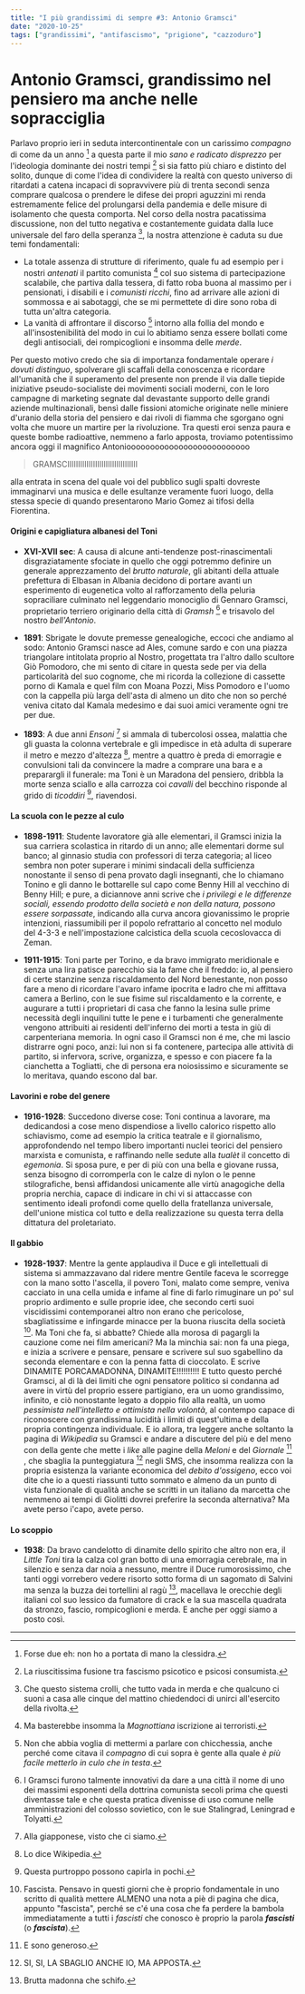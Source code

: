 ```yaml
---
title: "I più grandissimi di sempre #3: Antonio Gramsci"
date: "2020-10-25"
tags: ["grandissimi", "antifascismo", "prigione", "cazzoduro"]
---
```


# Antonio Gramsci, grandissimo nel pensiero ma anche nelle sopracciglia

Parlavo proprio ieri in seduta intercontinentale con un carissimo *compagno* di come da un anno [^1] a questa parte il mio *sano e radicato disprezzo* per l'ideologia dominante dei nostri tempi [^2] si sia fatto più chiaro e distinto del solito, dunque di come l'idea di condividere la realtà con questo universo di ritardati a catena incapaci di sopravvivere più di trenta secondi senza comprare qualcosa o prendere le difese dei propri aguzzini mi renda estremamente felice del prolungarsi della pandemia e delle misure di isolamento che questa comporta.
Nel corso della nostra pacatissima discussione, non del tutto negativa e costantemente guidata dalla luce universale del faro della speranza [^3], la nostra attenzione è caduta su due temi fondamentali:

*   La totale assenza di strutture di riferimento, quale fu ad esempio per i nostri *antenati* il partito comunista [^4] col suo sistema di partecipazione scalabile, che partiva dalla tessera, di fatto roba buona al massimo per i pensionati, i disabili e i *comunisti ricchi*, fino ad arrivare alle azioni di sommossa e ai sabotaggi, che se mi permettete di dire sono roba di tutta un'altra categoria.
*   La vanità di affrontare il discorso [^5] intorno alla follia del mondo e all'insostenibilità del modo in cui lo abitiamo senza essere bollati come degli antisociali, dei rompicoglioni e insomma delle *merde*.

Per questo motivo credo che sia di importanza fondamentale operare *i dovuti distinguo*, spolverare gli scaffali della conoscenza e ricordare all'umanità che il superamento del presente non prende il via dalle tiepide iniziative pseudo-socialiste dei movimenti sociali moderni, con le loro campagne di marketing segnate dal devastante supporto delle grandi aziende multinazionali, bensì dalle fissioni atomiche originate nelle miniere d'uranio della storia del pensiero e dai rivoli di fiamma che sgorgano ogni volta che muore un martire per la rivoluzione. Tra questi eroi senza paura e queste bombe radioattive, nemmeno a farlo apposta, troviamo potentissimo ancora oggi il magnifico Antonioooooooooooooooooooooooooo 

 > GRAMSCIIIIIIIIIIIIIIIIIIIIIIIIIIIIIIIII

alla entrata in scena del quale voi del pubblico sugli spalti dovreste immaginarvi una musica e delle esultanze veramente fuori luogo, della stessa specie di quando presentarono Mario Gomez ai tifosi della Fiorentina.

#### Origini e capigliatura albanesi del Toni

- **XVI-XVII sec**: A causa di alcune anti-tendenze post-rinascimentali disgraziatamente sfociate in quello che oggi potremmo definire un generale apprezzamento del *brutto naturale*, gli abitanti della attuale prefettura di Elbasan in Albania decidono di portare avanti un esperimento di eugenetica volto al rafforzamento della peluria sopraciliare culminato nel leggendario monociglio di Gennaro Gramsci, proprietario terriero originario della città di *Gramsh* [^6] e trisavolo del nostro *bell'Antonio*.

- **1891**: Sbrigate le dovute premesse genealogiche, eccoci che andiamo al sodo: Antonio Gramsci nasce ad Ales, comune sardo e con una piazza triangolare intitolata proprio al Nostro, progettata tra l'altro dallo scultore Giò Pomodoro, che mi sento di citare in questa sede per via della particolarità del suo cognome, che mi ricorda la collezione di cassette porno di Kamala e quel film con Moana Pozzi, Miss Pomodoro e l'uomo con la cappella più larga dell'asta di almeno un dito che non so perché veniva citato dal Kamala medesimo e dai suoi amici veramente ogni tre per due.

- **1893**: A due anni *Ensoni* [^7] si ammala di tubercolosi ossea, malattia che gli guasta la colonna vertebrale e gli impedisce in età adulta di superare il metro e mezzo d'altezza [^8], mentre a quattro è preda di emorragie e convulsioni tali da convincere la madre a comprare una bara e a preparargli il funerale: ma Toni è un Maradona del pensiero, dribbla la morte senza sciallo e alla carrozza coi *cavalli* del becchino risponde al grido di *ticoddiri* [^9], riavendosi.

#### La scuola con le pezze al culo

- **1898-1911**: Studente lavoratore già alle elementari, il Gramsci inizia la sua carriera scolastica in ritardo di un anno; alle elementari dorme sul banco; al ginnasio studia con professori di terza categoria; al liceo sembra non poter superare i minimi sindacali della sufficienza nonostante il senso di pena provato dagli insegnanti, che lo chiamano Tonino e gli danno le bottarelle sul capo come Benny Hill al vecchino di Benny Hill; e pure, a diciannove anni scrive che *i privilegi e le differenze sociali, essendo prodotto della società e non della natura, possono essere sorpassate*, indicando alla curva ancora giovanissimo le proprie intenzioni, riassumibili per il popolo refrattario al concetto nel modulo del 4-3-3 e nell'impostazione calcistica della scuola cecoslovacca di Zeman.

- **1911-1915**: Toni parte per Torino, e da bravo immigrato meridionale e senza una lira patisce parecchio sia la fame che il freddo: io, al pensiero di certe stanzine senza riscaldamento del Nord benestante, non posso fare a meno di ricordare l'avaro infame ipocrita e ladro che mi affittava camera a Berlino, con le sue fisime sul riscaldamento e la corrente, e augurare a tutti i proprietari di casa che fanno la lesina sulle prime necessità degli inquilini tutte le pene e i turbamenti che generalmente vengono attribuiti ai residenti dell'inferno dei morti a testa in giù di carpenteriana memoria.
In ogni caso il Gramsci non é me, che mi lascio distrarre ogni poco, anzi: lui non si fa contenere, partecipa alle attività di partito, si infervora, scrive, organizza, e spesso e con piacere fa la cianchetta a Togliatti, che di persona era noiosissimo e sicuramente se lo meritava, quando escono dal bar.

#### Lavorini e robe del genere

- **1916-1928**: Succedono diverse cose: Toni continua a lavorare, ma dedicandosi a cose meno dispendiose a livello calorico rispetto allo schiavismo, come ad esempio la critica teatrale e il giornalismo, approfondendo nel tempo libero importanti nuclei teorici del pensiero marxista e comunista, e raffinando nelle sedute alla *tualèt* il concetto di *egemonia*. Si sposa pure, e per di più con una bella e giovane russa, senza bisogno di corromperla con le calze di nylon o le penne stilografiche, bensì affidandosi unicamente alle virtù anagogiche della propria nerchia, capace di indicare in chi vi si attaccasse con sentimento ideali profondi come quello della fratellanza universale, dell'unione mistica col tutto e della realizzazione su questa terra della dittatura del proletariato.

#### Il gabbio

- **1928-1937**: Mentre la gente applaudiva il Duce e gli intellettuali di sistema si ammazzavano dal ridere mentre Gentile faceva le scorregge con la mano sotto l'ascella, il povero Toni, malato come sempre, veniva cacciato in una cella umida e infame al fine di farlo rimuginare un po' sul proprio ardimento e sulle proprie idee, che secondo certi suoi viscidissimi contemporanei altro non erano che pericolose, sbagliatissime e infingarde minacce per la buona riuscita della società [^10]. 
Ma Toni che fa, si abbatte? Chiede alla morosa di pagargli la cauzione come nei film americani? Ma la minchia sai: non fa una piega, e inizia a scrivere e pensare, pensare e scrivere sul suo sgabellino da seconda elementare e con la penna fatta di cioccolato. E scrive DINAMITE PORCAMADONNA, DINAMITE!!!!!!!!!!
E tutto questo perché Gramsci, al di là dei limiti che ogni pensatore politico si condanna ad avere in virtù del proprio essere partigiano, era un uomo grandissimo, infinito, e ciò nonostante legato a doppio filo alla realtà, un uomo *pessimista nell'intelletto e ottimista nella volontà*, al contempo capace di riconoscere con grandissima lucidità i limiti di quest'ultima e della propria contingenza individuale. E io allora, tra leggere anche soltanto la pagina di *Wikipedia* su Gramsci e andare a discutere del più e del meno con della gente che mette i *like* alle pagine della *Meloni* e del *Giornale* [^11] , che sbaglia la punteggiatura [^12] negli SMS, che insomma realizza con la propria esistenza la variante economica del *debito d'ossigeno*, ecco voi dite che io a questi riassunti tutto sommato e almeno da un punto di vista funzionale di qualità anche se scritti in un italiano da marcetta che nemmeno ai tempi di Giolitti dovrei preferire la seconda alternativa? Ma avete perso i'capo, avete perso.

#### Lo scoppio

- **1938**: Da bravo candelotto di dinamite dello spirito che altro non era, il *Little Toni* tira la calza col gran botto di una emorragia cerebrale, ma in silenzio e senza dar noia a nessuno, mentre il Duce rumorosissimo, che tanti oggi vorrebero vedere risorto sotto forma di un sagomato di Salvini ma senza la buzza dei tortellini al ragù [^13], macellava le orecchie degli italiani col suo lessico da fumatore di crack e la sua mascella quadrata da stronzo, fascio, rompicoglioni e merda. E anche per oggi siamo a posto così.


___


[^1]: Forse due eh: non ho a portata di mano la clessidra.
[^2]: La riuscitissima fusione tra fascismo psicotico e psicosi consumista.
[^3]: Che questo sistema crolli, che tutto vada in merda e che qualcuno ci suoni a casa alle cinque del mattino chiedendoci di unirci all'esercito della rivolta.
[^4]: Ma basterebbe insomma la *Magnottiana* iscrizione ai terroristi.
[^5]: Non che abbia voglia di mettermi a parlare con chicchessia, anche perché come citava il *compagno* di cui sopra è gente alla quale *è più facile metterlo in culo che in testa*.
[^6]: I Gramsci furono talmente innovativi da dare a una città il nome di uno dei massimi esponenti della dottrina comunista secoli prima che questi diventasse tale e che questa pratica divenisse di uso comune nelle amministrazioni del colosso sovietico, con le sue Stalingrad, Leningrad e Tolyatti.
[^7]: Alla giapponese, visto che ci siamo.
[^8]: Lo dice Wikipedia.
[^9]: Questa purtroppo possono capirla in pochi.
[^10]: Fascista. Pensavo in questi giorni che è proprio fondamentale in uno scritto di qualità mettere ALMENO una nota a piè di pagina che dica, appunto "fascista", perché se c'é una cosa che fa perdere la bambola immediatamente a tutti i *fascisti* che conosco è proprio la parola ***fascisti*** (o ***fascista***).
[^11]: E sono generoso.
[^12]: SI, SI, LA SBAGLIO ANCHE IO, MA APPOSTA.
[^13]: Brutta madonna che schifo.